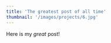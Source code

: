 ```yaml
---
title: 'The greatest post of all time'
thumbnail: '/images/projects/6.jpg'
---
```


Here is my _great_ post!